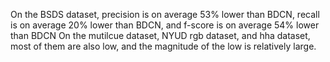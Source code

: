 On the BSDS dataset, precision is on average 53% lower than BDCN, recall is on average 20% lower than BDCN, and f-score is on average 54% lower than BDCN
On the mutilcue dataset, NYUD rgb dataset, and hha dataset, most of them are also low, and the magnitude of the low is relatively large.

